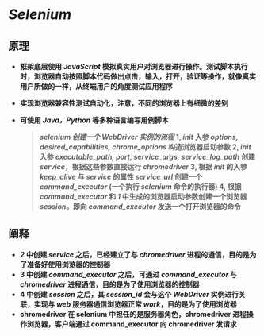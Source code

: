 # ***Selenium***

## **原理**

- **框架底层使用 *JavaScript* 模拟真实用户对浏览器进行操作。测试脚本执行时，浏览器自动按照脚本代码做出点击，输入，打开，验证等操作，就像真实用户所做的一样，从终端用户的角度测试应用程序**
- **实现浏览器兼容性测试自动化，注意，不同的浏览器上有细微的差别**
- **可使用 *Java，Python* 等多种语言编写用例脚本**

   > ***selenium 创建一个 WebDriver 实例的流程***
   > **1, *init* 入参 *options, desired_capabilities, chrome_options* 构造浏览器启动参数
   > 2, *init* 入参 *executable_path, port, service_args, service_log_path* 创建 *service*，根据这些参数直接运行 *chromedriver*
   > 3, 根据 *init* 的入参 *keep_alive* 与 *service* 的属性 *service_url* 创建一个*command_executor* (一个执行 *selenium* 命令的执行器)
   > 4, 根据 *command_executor* 和 *1* 中生成的浏览器启动参数创建一个浏览器 *session*。即向 *command_executor* 发送一个打开浏览器的命令**

## **阐释**

- ***2* 中创建 *service* 之后，已经建立了与 *chromedriver* 进程的通信，目的是为了准备好使用浏览器的控制器**
- **3 中创建 *command_executor* 之后，可通过 *command_executor* 与 *chromedriver* 进程通信，目的是为了使用浏览器的控制器**
- **4 中创建 *session* 之后，其 *session_id* 会与这个 *WebDriver* 实例进行关联，实现与 *web* 服务器通信浏览器正常 *work*，目的是为了使用浏览器**
- **chromedriver 在 selenium 中担任的是服务器角色，chromedriver 进程操作浏览器，客户端通过 command_executor 向 chromedriver 发请求**

